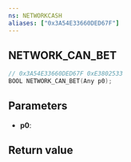 ```yaml
---
ns: NETWORKCASH
aliases: ["0x3A54E33660DED67F"]
---
```

## NETWORK_CAN_BET

```c
// 0x3A54E33660DED67F 0xE3802533
BOOL NETWORK_CAN_BET(Any p0);
```


## Parameters
* **p0**: 

## Return value
